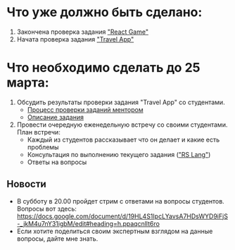 # Что уже должно быть сделано:
1. Закончена проверка задания ["React Game"](https://github.com/rolling-scopes-school/tasks/blob/master/tasks/react/react-game.md)
2. Начата проверка задания ["Travel App"](https://github.com/rolling-scopes-school/tasks/blob/master/tasks/react/travel-app.md)

# Что необходимо сделать до 25 марта:
1. Обсудить результаты проверки задания "Travel App" со студентами.  
    - [Процесс проверки заданий ментором](https://docs.rs.school/#/pull-request-review-process?id=%d0%9f%d1%80%d0%b8%d0%bc%d0%b5%d1%80-%d0%bf%d1%80%d0%be%d0%b2%d0%b5%d1%80%d0%ba%d0%b8-%d1%81%d1%82%d1%83%d0%b4%d0%b5%d0%bd%d1%87%d0%b5%d1%81%d0%ba%d0%be%d0%b3%d0%be-pr-%d0%bc%d0%b5%d0%bd%d1%82%d0%be%d1%80%d0%be%d0%bc)
    - [Описание задания](https://github.com/rolling-scopes-school/tasks/blob/master/tasks/react/travel-app.md)
2. Провести очередную еженедельную встречу со своими студентами. План встречи:
     - Каждый из студентов рассказывает что он делает и какие есть проблемы
     - Консультация по выполнению текущего задания (["RS Lang"](https://github.com/rolling-scopes-school/tasks/blob/master/tasks/react/react-rslang.md))
     - Ответы на вопросы

## Новости
- В субботу в 20.00 пройдет стрим с ответами на вопросы студентов. Вопросы вот здесь: https://docs.google.com/document/d/19HL4S1IpcLYavsA7HDsWYD9iFjS-_jkM4u7nY31igbM/edit#heading=h.ppaqcnllt6ro
- Если хотите поделиться своим экспертным взглядом на данные вопросы, дайте мне знать.
